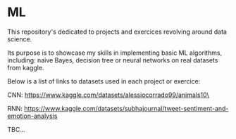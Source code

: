 # ML
This repository's dedicated to projects and exercices revolving around data science. 

Its purpose is to showcase my skills in implementing basic ML algorithms, including: naive Bayes, decision tree or neural networks on real datasets from kaggle. 

Below is a list of links to datasets used in each project or exercice: 

CNN: https://www.kaggle.com/datasets/alessiocorrado99/animals10\

RNN: https://www.kaggle.com/datasets/subhajournal/tweet-sentiment-and-emotion-analysis

TBC...





